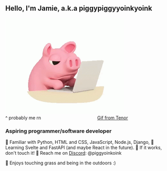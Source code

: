 ## Hello, I'm Jamie, a.k.a **piggypiggyyoinkyoink**

![](assets/piggy.gif)  
^ probably me rn  &emsp;&emsp;&emsp;&emsp;&emsp;&emsp;&emsp;&emsp;&emsp;&emsp;&emsp;&emsp;  [Gif from Tenor](https://tenor.com/view/pig-laptop-work-busy-gif-9272787)

### Aspiring programmer/software developer
 🐷 Familiar with Python, HTML and CSS, JavaScript, Node.js, Django,
 🐷 Learning Svelte and FastAPI (and maybe React in the future).
 🐷 If it works, don't touch it!
 🐷 Reach me on [Discord](https://discord.com/users/690959747871932477): @piggyoinkoink

 🐷 Enjoys touching grass and being in the outdoors :)

